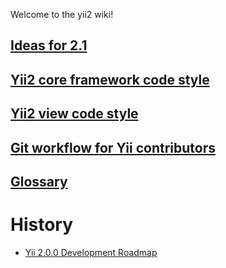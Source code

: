 Welcome to the yii2 wiki!

## [Ideas for 2.1](https://github.com/yiisoft/yii2/wiki/Ideas-for-2.1)
## [Yii2 core framework code style](https://github.com/yiisoft/yii2/blob/master/docs/internals/core-code-style.md)
## [Yii2 view code style](https://github.com/yiisoft/yii2/blob/master/docs/internals/view-code-style.md)
## [Git workflow for Yii contributors](https://github.com/yiisoft/yii2/blob/master/docs/internals/git-workflow.md)

## [Glossary](https://github.com/yiisoft/yii2/wiki/Glossary)

# History

- [Yii 2.0.0 Development Roadmap](https://github.com/yiisoft/yii2/wiki/Yii2-2.0.0-Development-Roadmap)
